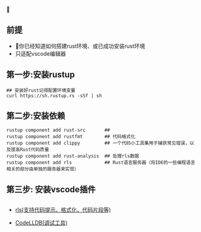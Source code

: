
## 前提
 * 你已经知道如何搭建rust环境、或已成功安装rust环境
 * 只适配vscode编辑器

## 第一步:安装rustup
```shell
## 安装好rust记得配置环境变量
curl https://sh.rustup.rs -sSf | sh
```

## 第二步:安装依赖
``` shell
rustup component add rust-src       ##
rustup component add rustfmt        ## 代码格式化
rustup component add clippy         ## 一个代码小工具集用于捕获常见错误，以及提高Rust代码质量
rustup component add rust-analysis  ## 处理rls数据
rustup component add rls            ## Rust语言服务器（将IDE的一些编程语言相关的部分由单独的服务器来实现）
```

## 第三步: 安装vscode插件

## 
* [rls(支持代码提示、格式化、代码片段等)](https://marketplace.visualstudio.com/items?itemName=rust-lang.rust) 

* [CodeLLDB(调试工具)](https://github.com/vadimcn/vscode-lldb/blob/master/MANUAL.md) 




